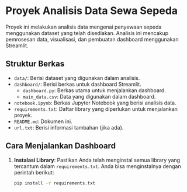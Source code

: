 # Proyek Analisis Data Sewa Sepeda

Proyek ini melakukan analisis data mengenai penyewaan sepeda menggunakan dataset yang telah disediakan. Analisis ini mencakup pemrosesan data, visualisasi, dan pembuatan dashboard menggunakan Streamlit.

## Struktur Berkas

- `data/`: Berisi dataset yang digunakan dalam analisis.
- `dashboard/`: Berisi berkas untuk dashboard Streamlit.
  - `dashboard.py`: Berkas utama untuk menjalankan dashboard.
  - `main_data.csv`: Data yang digunakan dalam dashboard.
- `notebook.ipynb`: Berkas Jupyter Notebook yang berisi analisis data.
- `requirements.txt`: Daftar library yang diperlukan untuk menjalankan proyek.
- `README.md`: Dokumen ini.
- `url.txt`: Berisi informasi tambahan (jika ada).

## Cara Menjalankan Dashboard

1. **Instalasi Library**: Pastikan Anda telah menginstal semua library yang tercantum dalam `requirements.txt`. Anda bisa menginstalnya dengan perintah berikut:

   ```bash
   pip install -r requirements.txt
